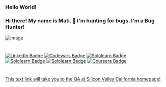 
### Hello World!
### Hi there!  My name is Mati.  :eyes: I'm hunting for bugs. I'm a Bug Hunter!

![image](https://user-images.githubusercontent.com/84297420/125023753-5e4da480-e034-11eb-920f-045f4b46e3c9.png)
#
[![LinkedIn Badge](https://img.shields.io/badge/LinkedIn-Profile-informational?style=flat&logo=linkedin&logoColor=white&color=0D76A8)](https://www.linkedin.com/in/mati-lehissaar/)
[![Codewars Badge](https://img.shields.io/badge/Codewars-Profile-informational?style=flat&logo=codepen&logoColor=white&color=b1361e)](https://www.codewars.com/users/matijoingithub)
[![Sololearn Badge](https://img.shields.io/badge/Sololearn-SQL-informational?style=flat&logo=codepen&logoColor=white&color=FFA500)](https://www.sololearn.com/certificates/course/en/21775668/1060/landscape/png)
[![Sololearn Badge](https://img.shields.io/badge/Sololearn-JavaScript-informational?style=flat&logo=codepen&logoColor=white&color=FFEF00)](https://www.sololearn.com/certificates/course/en/21775668/1024/landscape/png)
[![Sololearn Badge](https://img.shields.io/badge/Sololearn-PythonCore-informational?style=flat&logo=codepen&logoColor=white&color=4E5180)](https://www.sololearn.com/certificates/course/en/21775668/1073/landscape/png)
[![Coursera Badge](https://img.shields.io/badge/Coursera-ITSupport-informational?style=flat&logo=codepen&logoColor=white&color=2B60DE)](https://coursera.org/share/0b7d55ade6be27c6abe7fcfa5047c49d)

#

#
[This text link will take you to the QA at Silicon Valley California homepage!](https://qasv.us/en)
#


<!--
**matijoingithub/matijoingithub** is a ✨ _special_ ✨ repository because its `README.md` (this file) appears on your GitHub profile.

Here are some ideas to get you started:

- 🔭 I’m currently working on ...
- 🌱 I’m currently learning ...
- 👯 I’m looking to collaborate on ...
- 🤔 I’m looking for help with ...
- 💬 Ask me about ...
- 📫 How to reach me: ...
- 😄 Pronouns: ...
- ⚡ Fun fact: ...
- 👋
-->
